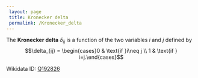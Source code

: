 ```yaml
---
 layout: page
 title: Kronecker delta
 permalink: /Kronecker_delta
---
```

The **Kronecker delta** $\delta_{ij}$ is a function of the two variables $i$ and $j$ defined by $$\delta_{ij} = \begin{cases}0 & \text{if }i\neq j \\ 1 & \text{if } i=j.\end{cases}$$

Wikidata ID: [Q192826](https://www.wikidata.org/wiki/Q192826)